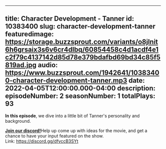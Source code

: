 
---
title: Character Development - Tanner
id: 10383400
slug: character-development-tanner
featuredimage: https://storage.buzzsprout.com/variants/o8jlnit6h6grsaix3s6v6cr4dlbq/60854458c4d1acdf4e1c2f79c4137142d85d78e379bdafbd69bd34c85f5819ad.jpg
audio: https://www.buzzsprout.com/1942641/10383400-character-development-tanner.mp3
date: 2022-04-05T12:00:00.000-04:00
description: 
episodeNumber: 2
seasonNumber: 1
totalPlays: 93
---
**In this episode**, we dive into a little bit of Tanner's personality and background.   
  
[**Join our discord!**](https://discord.gg/dfvccB3SYt)Help up come up with ideas for the movie, and get a chance to have your input featured on the show.  
Link: <https://discord.gg/dfvccB3SYt>